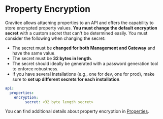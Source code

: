 # Property Encryption

Gravitee allows attaching properties to an API and offers the capability to store encrypted property values. **You must change the default encryption secret** with a custom secret that can't be determined easily. You must consider the following when changing the secret:

* The secret must be **changed for both Management and Gateway** and have the same value.
* The secret must be **32 bytes in length**.
* The secret should ideally be generated with a password generation tool to enforce robustness.
* If you have several installations (e.g., one for dev, one for prod), make sure to **set up different secrets for each installation**.

```yaml
api:
  properties:
    encryption:
         secret: <32 byte length secret>
```

You can find additional details about property encryption in [Properties](../../../create-and-configure-apis/apply-policies/v4-api-policy-studio.md#api-properties).
